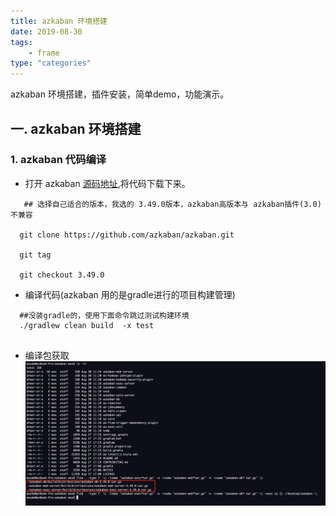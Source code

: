 ```yaml
---
title: azkaban 环境搭建
date: 2019-08-30
tags:
    - frame
type: "categories"
---
```


azkaban 环境搭建，插件安装，简单demo，功能演示。

## 一. azkaban 环境搭建

### 1.  azkaban 代码编译

*  打开 azkaban [源码地址](https://github.com/azkaban/azkaban),将代码下载下来。

 ```
    ## 选择自己适合的版本，我选的 3.49.0版本，azkaban高版本与 azkaban插件(3.0)不兼容

   git clone https://github.com/azkaban/azkaban.git
   
   git tag  
   
   git checkout 3.49.0
 ```
 
*  编译代码(azkaban 用的是gradle进行的项目构建管理)

  ```
    ##没装gradle的，使用下面命令跳过测试构建环境
    ./gradlew clean build  -x test
     
  ```
  
* 编译包获取
![Alt text](https://raw.githubusercontent.com/nick-weixx/nick-weixx.github.io/master/img/azkaban-build-1.png)
